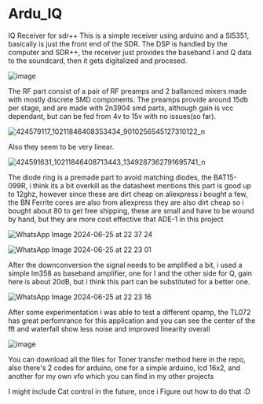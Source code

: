 # Ardu_IQ
IQ Receiver for sdr++
This is a simple receiver using arduino and a SI5351, basically is just the front end of the SDR.
The DSP is handled by the computer and SDR++, the receiver just provides the baseband I and Q data 
to the soundcard, then it gets digitalized and procesed.

![image](https://github.com/gcrcien/ardu_IQ/assets/126195505/6e5eb93d-9fb7-4a9f-932f-ad2d713c63a7)

The RF part consist of a pair of RF preamps and 2 ballanced mixers made with mostly discrete SMD components.
The preamps provide around 15db per stage, and are made with 2n3904 smd parts, although gain is vcc dependant, but can be fed from 4v to 15v with no issues(so far).

![424579117_10211846408353434_9010256545127310122_n](https://github.com/gcrcien/ardu_IQ/assets/126195505/3d1a80f4-77cc-40b6-af06-e938bcd88f41)

Also they seem to be very linear.

![424591631_10211846408713443_1349287362791695741_n](https://github.com/gcrcien/ardu_IQ/assets/126195505/ec0bc785-d965-4829-8e88-2011b7d7c42a)

The diode ring is a premade part to avoid matching diodes, the BAT15-099R, i think its a bit overkill as the 
datasheet mentions this part is good up to 12ghz, however since these are dirt cheap on aliexpress i bought a few, the BN Ferrite cores are also from aliexpress
they are also dirt cheap so i bought about 80 to get free shipping, these are small and have to be wound by hand, but they are more cost effective that ADE-1 in this project 

![WhatsApp Image 2024-06-25 at 22 37 24](https://github.com/gcrcien/ardu_IQ/assets/126195505/4ac97c57-5f20-4059-b032-afd35be033b6)

![WhatsApp Image 2024-06-25 at 22 23 01](https://github.com/gcrcien/ardu_IQ/assets/126195505/7dda2983-7394-46f5-8db2-39382d1c8664)

After the downconversion the signal needs to be amplified a bit, i used a simple lm358 as baseband amplifier, one for I
and the other side for Q, gain here is about 20dB, but i think this part can be substituted for a better one.

![WhatsApp Image 2024-06-25 at 22 23 16](https://github.com/gcrcien/ardu_IQ/assets/126195505/3a8e6c89-f8df-4765-b46c-51b0332e1d28)

After some experimentation i was able to test a different opamp, the TL072 has great perfomrance for this application and you can see the center of the fft and waterfall show less noise and improved linearity overall

![image](https://github.com/gcrcien/ardu_IQ/assets/126195505/5ad5314e-62d2-42f0-aae8-36521a62b7fb)

You can download all the files for Toner transfer method here in the repo, also there's 2 codes for arduino, one for a simple arduino, lcd 16x2, and another for my own vfo which you can find in my other projects 

I might include Cat control in the future, once i Figure out how to do that :D 

